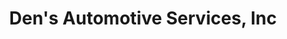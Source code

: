 ---
title: "Den's Automotive Services, Inc"
url: /fryeburg/dens-automotive-services-inc/
shop: car repair
---